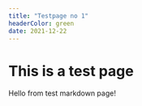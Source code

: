 ```yaml
---
title: "Testpage no 1"
headerColor: green
date: 2021-12-22
---
```


# This is a test page

Hello from test markdown page!
